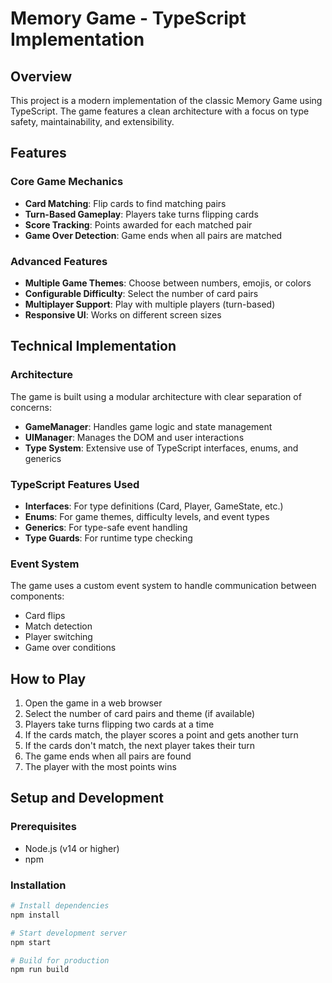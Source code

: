 # Memory Game - TypeScript Implementation

## Overview
This project is a modern implementation of the classic Memory Game using TypeScript. The game features a clean architecture with a focus on type safety, maintainability, and extensibility.

## Features

### Core Game Mechanics
- **Card Matching**: Flip cards to find matching pairs
- **Turn-Based Gameplay**: Players take turns flipping cards
- **Score Tracking**: Points awarded for each matched pair
- **Game Over Detection**: Game ends when all pairs are matched

### Advanced Features
- **Multiple Game Themes**: Choose between numbers, emojis, or colors
- **Configurable Difficulty**: Select the number of card pairs
- **Multiplayer Support**: Play with multiple players (turn-based)
- **Responsive UI**: Works on different screen sizes

## Technical Implementation

### Architecture
The game is built using a modular architecture with clear separation of concerns:

- **GameManager**: Handles game logic and state management
- **UIManager**: Manages the DOM and user interactions
- **Type System**: Extensive use of TypeScript interfaces, enums, and generics

### TypeScript Features Used
- **Interfaces**: For type definitions (Card, Player, GameState, etc.)
- **Enums**: For game themes, difficulty levels, and event types
- **Generics**: For type-safe event handling
- **Type Guards**: For runtime type checking

### Event System
The game uses a custom event system to handle communication between components:
- Card flips
- Match detection
- Player switching
- Game over conditions

## How to Play
1. Open the game in a web browser
2. Select the number of card pairs and theme (if available)
3. Players take turns flipping two cards at a time
4. If the cards match, the player scores a point and gets another turn
5. If the cards don't match, the next player takes their turn
6. The game ends when all pairs are found
7. The player with the most points wins

## Setup and Development

### Prerequisites
- Node.js (v14 or higher)
- npm

### Installation
```bash
# Install dependencies
npm install

# Start development server
npm start

# Build for production
npm run build
```

